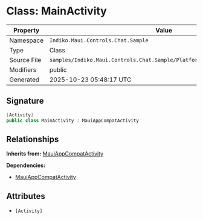 # Class: MainActivity

| Property | Value |
|----------|-------|
| Namespace | `Indiko.Maui.Controls.Chat.Sample` |
| Type | Class |
| Source File | `samples/Indiko.Maui.Controls.Chat.Sample/Platforms/Android/MainActivity.cs` |
| Modifiers | public |
| Generated | 2025-10-23 05:48:17 UTC |

## Signature

```csharp
[Activity]
public class MainActivity : MauiAppCompatActivity
```

## Relationships

**Inherits from:** [MauiAppCompatActivity](MauiAppCompatActivity.md)

**Dependencies:**
- [MauiAppCompatActivity](MauiAppCompatActivity.md)

## Attributes

- `[Activity]`

